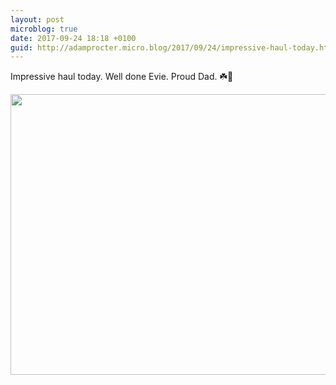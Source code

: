 ```yaml
---
layout: post
microblog: true
date: 2017-09-24 18:18 +0100
guid: http://adamprocter.micro.blog/2017/09/24/impressive-haul-today.html
---
```

Impressive haul today. Well done Evie. Proud Dad.
☘️💃

<img src="http://discursive.adamprocter.co.uk/uploads/2017/cd511aa08a.jpg" width="600" height="449" />
